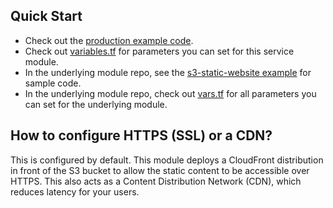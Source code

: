
## Quick Start

* Check out the [production example code](/examples/for-learning-and-testing/services/public-static-website/example-website).
* Check out [variables.tf](/modules/services/public-static-website/variables.tf) for parameters you can set for this service module.
* In the underlying module repo, see the [s3-static-website example](https://github.com/gruntwork-io/terraform-aws-static-assets/tree/master/examples/s3-static-website) for sample code.
* In the underlying module repo, check out [vars.tf](https://github.com/gruntwork-io/terraform-aws-static-assets/blob/master/modules/s3-static-website/vars.tf) for all parameters you can set for the underlying module.

## How to configure HTTPS (SSL) or a CDN?

This is configured by default. This module deploys a CloudFront distribution
in front of the S3 bucket to allow the static content to be accessible over HTTPS. This also acts as a Content Distribution
Network (CDN), which reduces latency for your users.
